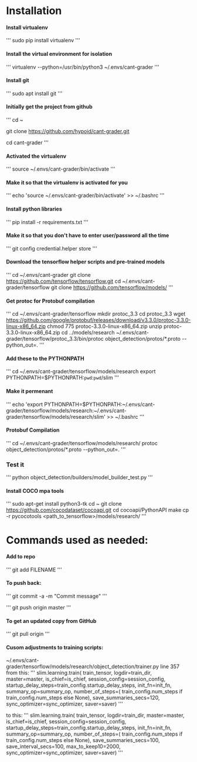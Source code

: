 # Installation


#### Install virtualenv
'''
sudo pip install virtualenv
'''

#### Install the virtual environment for isolation
'''
virtualenv --python=/usr/bin/python3 ~/.envs/cant-grader
'''

#### Install git
'''
sudo apt install git
'''

#### Initially get the project from github
'''
cd ~

git clone https://github.com/hypoid/cant-grader.git

cd cant-grader
'''

#### Activated the virtualenv
'''
source ~/.envs/cant-grader/bin/activate
'''

#### Make it so that the virtualenv is activated for you
'''
echo 'source ~/.envs/cant-grader/bin/activate' >> ~/.bashrc
'''

#### Install python libraries
'''
pip install -r requirements.txt
'''

#### Make it so that you don't have to enter user/password all the time
'''
git config credential.helper store
'''

#### Download the tensorflow helper scripts and pre-trained models
'''
cd ~/.envs/cant-grader
git clone https://github.com/tensorflow/tensorflow.git
cd ~/.envs/cant-grader/tensorflow
git clone https://github.com/tensorflow/models/
'''

#### Get protoc for Protobuf compilation
'''
cd ~/.envs/cant-grader/tensorflow
mkdir protoc_3.3
cd protoc_3.3
wget https://github.com/google/protobuf/releases/download/v3.3.0/protoc-3.3.0-linux-x86_64.zip
chmod 775 protoc-3.3.0-linux-x86_64.zip
unzip protoc-3.3.0-linux-x86_64.zip
cd ../models/research
~/.envs/cant-grader/tensorflow/protoc_3.3/bin/protoc object_detection/protos/*.proto --python_out=.
'''

#### Add these to the PYTHONPATH
'''
cd ~/.envs/cant-grader/tensorflow/models/research
export PYTHONPATH=$PYTHONPATH:`pwd`:`pwd`/slim
'''

#### Make it permenant
'''
echo 'export PYTHONPATH=$PYTHONPATH:~/.envs/cant-grader/tensorflow/models/research:~/.envs/cant-grader/tensorflow/models/research/slim' >> ~/.bashrc
'''

#### Protobuf Compilation
'''
cd ~/.envs/cant-grader/tensorflow/models/research/
protoc object_detection/protos/*.proto --python_out=.
'''

### Test it
'''
python object_detection/builders/model_builder_test.py
'''

#### Install COCO mpa tools
'''
sudo apt-get install python3-tk
cd ~
git clone https://github.com/cocodataset/cocoapi.git
cd cocoapi/PythonAPI
make
cp -r pycocotools <path_to_tensorflow>/models/research/
'''

# Commands used as needed:

#### Add to repo
'''
git add FILENAME
'''

#### To push back:
'''
git commit -a -m "Commit message"
'''

'''
git push origin master
'''

#### To get an updated copy from GitHub
'''
git pull origin
'''

#### Cusom adjustments to training scripts:
~/.envs/cant-grader/tensorflow/models/research/object_detection/trainer.py line 357
from this:
'''
    slim.learning.train(
        train_tensor,
        logdir=train_dir,
        master=master,
        is_chief=is_chief,
        session_config=session_config,
        startup_delay_steps=train_config.startup_delay_steps,
        init_fn=init_fn,
        summary_op=summary_op,
        number_of_steps=(
            train_config.num_steps if train_config.num_steps else None),
        save_summaries_secs=120,
        sync_optimizer=sync_optimizer,
        saver=saver)
'''

to this:
'''
    slim.learning.train(
        train_tensor,
        logdir=train_dir,
        master=master,
        is_chief=is_chief,
        session_config=session_config,
        startup_delay_steps=train_config.startup_delay_steps,
        init_fn=init_fn,
        summary_op=summary_op,
        number_of_steps=(
            train_config.num_steps if train_config.num_steps else None),
        save_summaries_secs=100,
        save_interval_secs=100,
        max_to_keep10=2000,
        sync_optimizer=sync_optimizer,
        saver=saver)
'''
